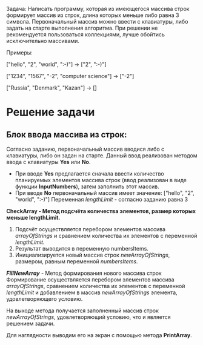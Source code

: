 Задача: Написать программу, которая из имеющегося массива строк формирует массив из строк, длина которых меньше либо равна 3 символа. Первоначальный массив можно ввести с клавиатуры, либо задать на старте выполнения алгоритма. При решении не рекомендуется пользоваться коллекциями, лучше обойтись исключительно массивами.

Примеры:

["hello", "2", "world", ":-)"] -> ["2", ":-)"]

["1234", "1567", "-2", "computer science"] -> ["-2"]

["Russia", "Denmark", "Kazan"] -> []


# Решение задачи
## Блок ввода массива из строк:
Согласно заданию, первоначальный массив вводися либо с клавиатуры, либо он задан на старте. Данный ввод реализован методом ввода с клавиатуры **Yes** или **No**.

* При вводе **Yes** предлагается сначала ввести количество планируемых элементов массива строк (ввод реализован в виде функции **InputNumbers**), затем заполнить этот массив.
* При вводе **No** первоначальный массив имеет значение: ["hello", "2", "world", ":-)"]
Переменная *lengthLimit* - согласно заданию равна 3

**CheckArray - Метод подсчёта количества элементов, размер которых меньше lengthLimit.**

1. Подсчёт осуществляется перебором элементов массива *arrayOfStrings* и сравнением количества их элементов с переменной *lengthLimit*.
2. Результат выводится в переменную numbersItems.
3. Инициализируется новый массив строк *newArrayOfStrings*, размером, равным переменной *numbersItems*.

_**FillNewArray**_ - Метод формирования нового массива строк
Формирование осуществляется перебором элементов массива *arrayOfStrings*, сравнением количества их элементов с переменной *lengthLimit* и добавлением в массив *newArrayOfStrings* элемента, удовлетворяющего условию.

На выходе метода получается заполненный массив строк *newArrayOfStrings*, удовлетворяющий условию, что и является решением задачи.

Для наглядности выводим его на экран с помощью метода **PrintArray**.